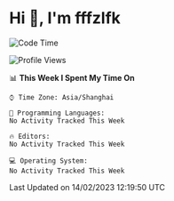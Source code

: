 # Hi 👋, I'm fffzlfk

<!--START_SECTION:waka-->
![Code Time](http://img.shields.io/badge/Code%20Time-40%20hrs%2014%20mins-blue)

![Profile Views](http://img.shields.io/badge/Profile%20Views-0-blue)

📊 **This Week I Spent My Time On** 

```text
⌚︎ Time Zone: Asia/Shanghai

💬 Programming Languages: 
No Activity Tracked This Week

🔥 Editors: 
No Activity Tracked This Week

💻 Operating System: 
No Activity Tracked This Week

```


 Last Updated on 14/02/2023 12:19:50 UTC
<!--END_SECTION:waka-->
